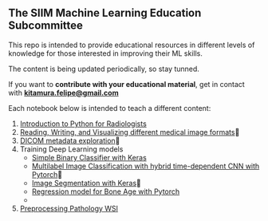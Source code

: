 ## The SIIM Machine Learning Education Subcommittee 

This repo is intended to provide educational resources in different levels of knowledge for those interested in improving their ML skills.

The content is being updated periodically, so stay tunned.

If you want to **contribute with your educational material**, get in contact with **kitamura.felipe@gmail.com**

Each notebook below is intended to teach a different content:

1. [Introduction to Python for Radiologists](https://github.com/kitamura-felipe/machine-learning/blob/master/Education/Intro2Python/Intro_Python_for_Rads.ipynb)
2. [Reading, Writing, and Visualizing different medical image formats]()🚧
3. [DICOM metadata exploration]()🚧
4. Training Deep Learning models
   - [Simple Binary Classifier with Keras](https://github.com/kitamura-felipe/machine-learning/blob/master/Education/KerasBinaryClassifier/SIIM_Keras_Binary_Classifier.ipynb)
   - [Multilabel Image Classification with hybrid time-dependent CNN with Pytorch]()🚧
   - [Image Segmentation with Keras]()🚧
   - [Regression model for Bone Age with Pytorch](https://github.com/kitamura-felipe/machine-learning/blob/master/Education/Regression-Boneage/SIIM_ML_Edct_Scmt_BoneAge_Regression.ipynb)
   - []()
6. [Preprocessing Pathology WSI](https://github.com/kitamura-felipe/machine-learning/blob/master/Education/Pathology/Pathology.ipynb)
